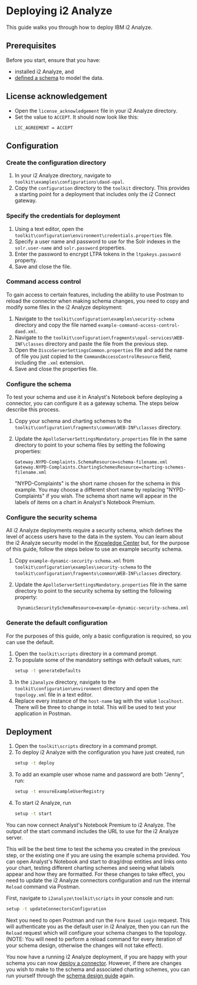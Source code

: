 # Deploying i2 Analyze
This guide walks you through how to deploy IBM i2 Analyze.

## Prerequisites
Before you start, ensure that you have:
- installed i2 Analyze, and
- [defined a schema](schema-design-guide.md) to model the data.

## License acknowledgement
- Open the `license_acknowledgement` file in your i2 Analyze directory.
- Set the value to `ACCEPT`. It should now look like this:
  ```
  LIC_AGREEMENT = ACCEPT
  ```
## Configuration
### Create the configuration directory
1. In your i2 Analyze directory, navigate to
   `toolkit\examples\configurations\daod-opal`.
2. Copy the `configuration` directory to the `toolkit` directory. This provides
   a starting point for a deployment that includes only the i2 Connect gateway.

### Specify the credentials for deployment
1. Using a text editor, open the
   `toolkit\configuration\environment\credentials.properties` file.
2. Specify a user name and password to use for the Solr indexes in the
   `solr.user-name` and `solr.password` properties.
3. Enter the password to encrypt LTPA tokens in the `ltpakeys.password`
   property.
4. Save and close the file.

### Command access control
To gain access to certain features, including the ability to use Postman to reload
the connector when making schema changes, you need to copy and modify some files
in the i2 Analyze deployment:

1. Navigate to the `toolkit\configuration\examples\security-schema` directory and
   copy the file named `example-command-access-control-daod.xml`.
2. Navigate to the `toolkit\configuration\fragments\opal-services\WEB-INF\classes`
   directory and paste the file from the previous step.
3. Open the `DiscoServerSettingsCommon.properties` file and add the name of file you
   just copied to the `CommandAccessControlResource` field, including the `.xml` extension.
4. Save and close the properties file.

### Configure the schema
To test your schema and use it in Analyst's Notebook before deploying a
connector, you can configure it as a gateway schema. The steps below describe
this process.

1. Copy your schema and charting schemes to the
  `toolkit\configuration\fragments\common\WEB-INF\classes` directory.
2. Update the `ApolloServerSettingsMandatory.properties` file in the same
   directory to point to your schema files by setting the following properties:

    ```properties
    Gateway.NYPD-Complaints.SchemaResource=schema-filename.xml
    Gateway.NYPD-Complaints.ChartingSchemesResource=charting-schemes-filename.xml
    ```

   "NYPD-Complaints" is the short name chosen for the schema in this example.
   You may choose a different short name by replacing "NYPD-Complaints" if you
   wish. The schema short name will appear in the labels of items on a chart in
   Analyst's Notebook Premium.

### Configure the security schema
All i2 Analyze deployments require a security schema, which defines the level of
access users have to the data in the system. You can learn about the i2 Analyze
security model in the
[Knowledge Center](https://www.ibm.com/support/knowledgecenter/en/SSXVTH_latest/com.ibm.i2.understanding.doc/security_model.html)
but, for the purpose of this guide, follow the steps below to use an example
security schema.

1. Copy `example-dynamic-security-schema.xml` from
  `toolkit\configuration\examples\security-schema` to the
  `toolkit\configuration\fragments\common\WEB-INF\classes` directory.
2. Update the `ApolloServerSettingsMandatory.properties` file in the same
   directory to point to the security schema by setting the following property:

   ```properties
    DynamicSecuritySchemaResource=example-dynamic-security-schema.xml
   ```

### Generate the default configuration
For the purposes of this guide, only a basic configuration is required, so you
can use the default.

1. Open the `toolkit\scripts` directory in a command prompt.
2. To populate some of the mandatory settings with default values, run:
   ```sh
   setup -t generateDefaults
   ```
3. In the `i2analyze` directory, navigate to the
  `toolkit\configuration\environment` directory and open the `topology.xml`
  file in a text editor.
4. Replace every instance of the `host-name` tag with the value `localhost`.
   There will be three to change in total. This will be used to test your
   application in Postman.

## Deployment
1. Open the `toolkit\scripts` directory in a command prompt.
2. To deploy i2 Analyze with the configuration you have just created, run
   ```sh
   setup -t deploy
   ```
3. To add an example user whose name and password are both "Jenny", run:
   ```sh
   setup -t ensureExampleUserRegistry
   ```
4. To start i2 Analyze, run
   ```sh
   setup -t start
   ```

You can now connect Analyst's Notebook Premium to i2 Analyze. The output of the
start command includes the URL to use for the i2 Analyze server.

This will be the best time to test the schema you created in the previous step, or
the existing one if you are using the example schema provided. You can open Analyst's
Notebook and start to drag/drop entities and links onto your chart, testing different
charting schemes and seeing what labels appear and how they are formatted. For these
changes to take effect, you need to update the i2 Analyze connectors
configuration and run the internal `Reload` command via Postman.

First, navigate to `i2analyze\toolkit\scripts` in your console and run:
```sh
setup -t updateConnectorsConfiguration
```
Next you need to open Postman and run the `Form Based Login` request. This will
authenticate you as the default user in i2 Analyze, then you can run the `Reload`
request which will configure your schema changes to the topology. (NOTE: You will need
to perform a reload command for every iteration of your schema design, otherwise the changes
will not take effect).

You now have a running i2 Analyze deployment, if you are happy with your schema you can
now [deploy a connector](./deploy-connector.md). However, if there are changes you wish
to make to the schema and associated charting schemes, you can run yourself through the
[schema design guide](./schema-design-guide.md) again.
